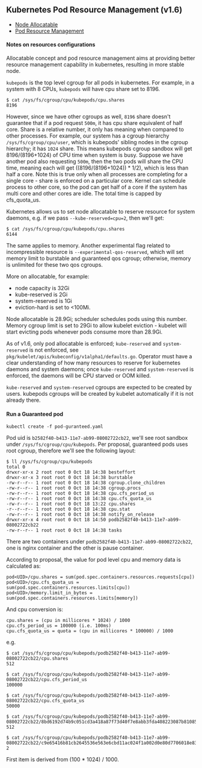 ## Kubernetes Pod Resource Management (v1.6)

- [Node Allocatable](https://github.com/kubernetes/community/blob/5323d141feb5bf8994adf67b623b27465d2fe4b9/contributors/design-proposals/node/node-allocatable.md)
- [Pod Resource Management](https://github.com/kubernetes/community/blob/5323d141feb5bf8994adf67b623b27465d2fe4b9/contributors/design-proposals/node/pod-resource-management.md)

#### Notes on resources configurations

Allocatable concept and pod resource management aims at providing better resource
management capability in kubernetes, resulting in more stable node.

`kubepods` is the top level cgroup for all pods in kubernetes. For example, in a
system with 8 CPUs, `kubepods` will have cpu share set to 8196.

```
$ cat /sys/fs/cgroup/cpu/kubepods/cpu.shares
8196
```

However, since we have other cgroups as well, `8196` share doesn't guarantee that
if a pod request `500m`, it has cpu share equivalent of half core. Share is a
relative number, it only has meaning when compared to other processes. For example,
our system has a cgroup hierarchy `/sys/fs/cgroup/cpu/user`, which is kubepods'
sibling nodes in the cgroup hierarchy; it has `1024` share. This means kubepods
cgroup sandbox will get 8196/(8196+1024) of CPU time when system is busy. Suppose
we have another pod also requesting `500m`, then the two pods will share the CPU
time, meaning each will get ((8196/(8196+1024)) * 1/2), which is less than half
a core. Note this is true only when all processes are completing for a single
core - share is enforced on a particular core. Kernel can schedule process to
other core, so the pod can get half of a core if the system has multi core and
other cores are idle. The total time is capped by cfs_quota_us.

Kubernetes allows us to set node allocatable to reserve resource for system daemons,
e.g. if we pass `--kube-reserved=cpu=2`, then we'll get:

```
$ cat /sys/fs/cgroup/cpu/kubepods/cpu.shares
6144
```

The same applies to memory. Another experimental flag related to incompressible
resource is `--experimental-qos-reserved`, which will set memory limit to burstable
and guaranteed qos cgroup; otherwise, memory is unlimited for these two qos cgroups.

More on allocatable, for example:
 - node capacity is 32Gi
 - kube-reserved is 2Gi
 - system-reserved is 1Gi
 - eviction-hard is set to <100Mi.

Node allocatable is 28.9Gi; scheduler schedules pods using this number. Memory
cgroup limit is set to 29Gi to allow kubelet eviction - kubelet will start evicting
pods whenever pods consume more than 28.9Gi.

As of v1.6, only pod allocatable is enforced; `kube-reserved` and `system-reserved`
is not enforced, see `pkg/kubelet/apis/kubeconfig/v1alpha1/defaults.go`. Operator
must have a clear understanding of how many resources to reserve for kubernetes
daemons and system daemons; once `kube-reserved` and `system-reserved` is enforced,
the daemons will be CPU starved or OOM killed.

`kube-reserved` and `system-reserved` cgroups are expected to be created by users.
kubepods cgroups will be created by kubelet automatically if it is not already
there.

#### Run a Guaranteed pod

```
kubectl create -f pod-guranteed.yaml
```

Pod uid is `b2582f40-b413-11e7-ab99-08002722cb22`, we'll see root sandbox under
`/sys/fs/cgroup/cpu/kubepods`. Per proposal, guaranteed pods uses root cgroup,
therefore we'll see the following layout:

```
$ ll /sys/fs/cgroup/cpu/kubepods
total 0
drwxr-xr-x 2 root root 0 Oct 18 14:38 besteffort
drwxr-xr-x 3 root root 0 Oct 18 14:38 burstable
-rw-r--r-- 1 root root 0 Oct 18 14:38 cgroup.clone_children
-rw-r--r-- 1 root root 0 Oct 18 14:38 cgroup.procs
-rw-r--r-- 1 root root 0 Oct 18 14:38 cpu.cfs_period_us
-rw-r--r-- 1 root root 0 Oct 18 14:38 cpu.cfs_quota_us
-rw-r--r-- 1 root root 0 Oct 18 13:22 cpu.shares
-r--r--r-- 1 root root 0 Oct 18 14:38 cpu.stat
-rw-r--r-- 1 root root 0 Oct 18 14:38 notify_on_release
drwxr-xr-x 4 root root 0 Oct 18 14:50 podb2582f40-b413-11e7-ab99-08002722cb22
-rw-r--r-- 1 root root 0 Oct 18 14:38 tasks
```

There are two containers under `podb2582f40-b413-11e7-ab99-08002722cb22`, one is
nginx container and the other is pause container.

According to proposal, the value for pod level cpu and memory data is calculated as:

```
pod<UID>/cpu.shares = sum(pod.spec.containers.resources.requests[cpu])
pod<UID>/cpu.cfs_quota_us = sum(pod.spec.containers.resources.limits[cpu])
pod<UID>/memory.limit_in_bytes = sum(pod.spec.containers.resources.limits[memory])
```

And cpu conversion is:

```
cpu.shares = (cpu in millicores * 1024) / 1000
cpu.cfs_period_us = 100000 (i.e. 100ms)
cpu.cfs_quota_us = quota = (cpu in millicores * 100000) / 1000
```

e.g.

```
$ cat /sys/fs/cgroup/cpu/kubepods/podb2582f40-b413-11e7-ab99-08002722cb22/cpu.shares
512

$ cat /sys/fs/cgroup/cpu/kubepods/podb2582f40-b413-11e7-ab99-08002722cb22/cpu.cfs_period_us
100000

$ cat /sys/fs/cgroup/cpu/kubepods/podb2582f40-b413-11e7-ab99-08002722cb22/cpu.cfs_quota_us
50000

$ cat /sys/fs/cgroup/cpu/kubepods/podb2582f40-b413-11e7-ab99-08002722cb22/8bd6192d74b9c051cd3a418a87f73d40f7e8abb3fda408223087b81085dc2761/cpu.shares
512

$ cat /sys/fs/cgroup/cpu/kubepods/podb2582f40-b413-11e7-ab99-08002722cb22/c9e65416b81cb2645536e563e6cbd11ac024f1a002d0e80d7706018e83ede76a/cpu.shares
2
```

First item is derived from (100 * 1024) / 1000.
